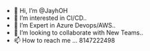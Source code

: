 - 👋 Hi, I’m @JayhOH
- 👀 I’m interested in  CI/CD..
- 🌱 I’m Expert in Azure Devops/AWS..
- 💞️ I’m looking to collaborate with New Teams..
- 📫 How to reach me ... 8147222498

<!---
JayhOH/JayhOH is a ✨ special ✨ repository because its `README.md` (this file) appears on your GitHub profile.
You can click the Preview link to take a look at your changes.
--->
